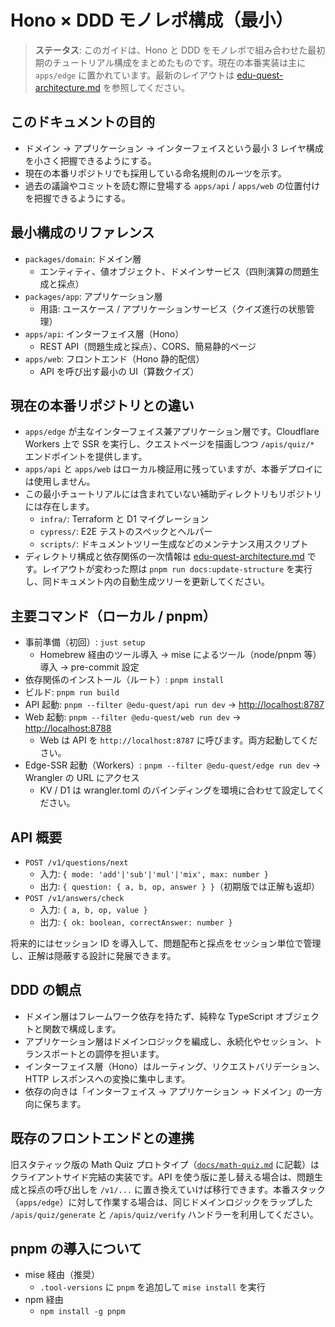 # Hono × DDD モノレポ構成（最小）

> **ステータス**: このガイドは、Hono と DDD をモノレポで組み合わせた最初期のチュートリアル構成をまとめたものです。現在の本番実装は主に `apps/edge` に置かれています。最新のレイアウトは [edu-quest-architecture.md](./edu-quest-architecture.ja.md) を参照してください。

## このドキュメントの目的

- ドメイン → アプリケーション → インターフェイスという最小 3 レイヤ構成を小さく把握できるようにする。
- 現在の本番リポジトリでも採用している命名規則のルーツを示す。
- 過去の議論やコミットを読む際に登場する `apps/api` / `apps/web` の位置付けを把握できるようにする。

## 最小構成のリファレンス

- `packages/domain`: ドメイン層
  - エンティティ、値オブジェクト、ドメインサービス（四則演算の問題生成と採点）
- `packages/app`: アプリケーション層
  - 用語: ユースケース / アプリケーションサービス（クイズ進行の状態管理）
- `apps/api`: インターフェイス層（Hono）
  - REST API（問題生成と採点）、CORS、簡易静的ページ
- `apps/web`: フロントエンド（Hono 静的配信）
  - API を呼び出す最小の UI（算数クイズ）

## 現在の本番リポジトリとの違い

- `apps/edge` が主なインターフェイス兼アプリケーション層です。Cloudflare Workers 上で SSR を実行し、クエストページを描画しつつ `/apis/quiz/*` エンドポイントを提供します。
- `apps/api` と `apps/web` はローカル検証用に残っていますが、本番デプロイには使用しません。
- この最小チュートリアルには含まれていない補助ディレクトリもリポジトリには存在します。
  - `infra/`: Terraform と D1 マイグレーション
  - `cypress/`: E2E テストのスペックとヘルパー
  - `scripts/`: ドキュメントツリー生成などのメンテナンス用スクリプト
- ディレクトリ構成と依存関係の一次情報は [edu-quest-architecture.md](./edu-quest-architecture.ja.md) です。レイアウトが変わった際は `pnpm run docs:update-structure` を実行し、同ドキュメント内の自動生成ツリーを更新してください。

## 主要コマンド（ローカル / pnpm）

- 事前準備（初回）: `just setup`
  - Homebrew 経由のツール導入 → mise によるツール（node/pnpm 等）導入 → pre-commit 設定
- 依存関係のインストール（ルート）: `pnpm install`
- ビルド: `pnpm run build`
- API 起動: `pnpm --filter @edu-quest/api run dev` → <http://localhost:8787>
- Web 起動: `pnpm --filter @edu-quest/web run dev` → <http://localhost:8788>
  - Web は API を `http://localhost:8787` に呼びます。両方起動してください。
- Edge-SSR 起動（Workers）: `pnpm --filter @edu-quest/edge run dev` → Wrangler の URL にアクセス
  - KV / D1 は wrangler.toml のバインディングを環境に合わせて設定してください。

## API 概要

- `POST /v1/questions/next`
  - 入力: `{ mode: 'add'|'sub'|'mul'|'mix', max: number }`
  - 出力: `{ question: { a, b, op, answer } }`（初期版では正解も返却）
- `POST /v1/answers/check`
  - 入力: `{ a, b, op, value }`
  - 出力: `{ ok: boolean, correctAnswer: number }`

将来的にはセッション ID を導入して、問題配布と採点をセッション単位で管理し、正解は隠蔽する設計に発展できます。

## DDD の観点

- ドメイン層はフレームワーク依存を持たず、純粋な TypeScript オブジェクトと関数で構成します。
- アプリケーション層はドメインロジックを編成し、永続化やセッション、トランスポートとの調停を担います。
- インターフェイス層（Hono）はルーティング、リクエストバリデーション、HTTP レスポンスへの変換に集中します。
- 依存の向きは「インターフェイス → アプリケーション → ドメイン」の一方向に保ちます。

## 既存のフロントエンドとの連携

旧スタティック版の Math Quiz プロトタイプ（[`docs/math-quiz.md`](./math-quiz.md) に記載）はクライアントサイド完結の実装です。API を使う版に差し替える場合は、問題生成と採点の呼び出しを `/v1/...` に置き換えていけば移行できます。本番スタック（`apps/edge`）に対して作業する場合は、同じドメインロジックをラップした `/apis/quiz/generate` と `/apis/quiz/verify` ハンドラーを利用してください。

## pnpm の導入について

- mise 経由（推奨）
  - `.tool-versions` に `pnpm` を追加して `mise install` を実行
- npm 経由
  - `npm install -g pnpm`
